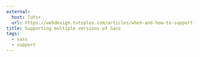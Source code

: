 ```yaml
---
external:
  host: Tuts+
  url: https://webdesign.tutsplus.com/articles/when-and-how-to-support-multiple-versions-of-sass--cms-20935
title: Supporting multiple versions of Sass
tags:
  - sass
  - support
---
```

